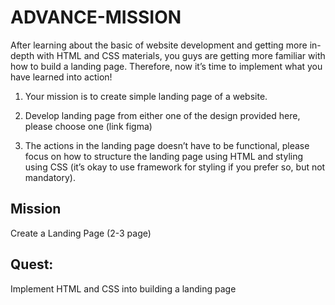 # ADVANCE-MISSION

After learning about the basic of website development and getting more in-depth
with HTML and CSS materials, you guys are getting more familiar with how to
build a landing page. Therefore, now it’s time to implement what you have
learned into action!

1. Your mission is to create simple landing page of a website.

2. Develop landing page from either one of the design provided here,
   please choose one (link figma)

3. The actions in the landing page doesn’t have to be functional, please
   focus on how to structure the landing page using HTML and styling
   using CSS (it’s okay to use framework for styling if you prefer so, but
   not mandatory).

## Mission

Create a Landing Page (2-3 page)

## Quest:

Implement HTML and CSS into building a landing page
